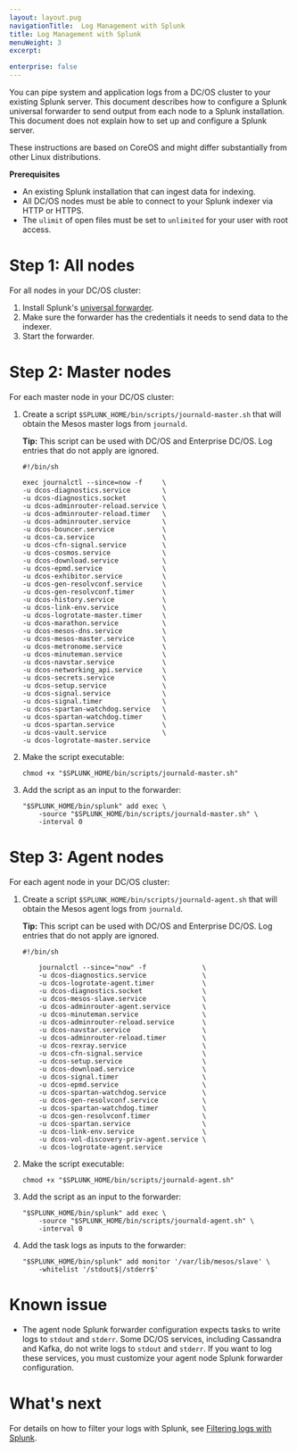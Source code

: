 ```yaml
---
layout: layout.pug
navigationTitle:  Log Management with Splunk
title: Log Management with Splunk
menuWeight: 3
excerpt:

enterprise: false
---
```


<!-- This source repo for this topic is https://github.com/dcos/dcos-docs -->

You can pipe system and application logs from a DC/OS cluster to your existing Splunk server. This document describes how to configure a Splunk universal forwarder to send output from each node to a Splunk installation. This document does not explain how to set up and configure a Splunk server.

These instructions are based on CoreOS and might differ substantially from other Linux distributions. 

**Prerequisites**

*   An existing Splunk installation that can ingest data for indexing.
*   All DC/OS nodes must be able to connect to your Splunk indexer via HTTP or HTTPS.
*   The `ulimit` of open files must be set to `unlimited` for your user with root access.

# Step 1: All nodes

For all nodes in your DC/OS cluster:

1.  Install Splunk's [universal forwarder][2].
2.  Make sure the forwarder has the credentials it needs to send data to the indexer.
3.  Start the forwarder.

# Step 2: Master nodes

For each master node in your DC/OS cluster:

1.  Create a script `$SPLUNK_HOME/bin/scripts/journald-master.sh` that will obtain the Mesos master logs from `journald`.

      **Tip:** This script can be used with DC/OS and Enterprise DC/OS. Log entries that do not apply are ignored.

        #!/bin/sh

        exec journalctl --since=now -f     \
        -u dcos-diagnostics.service        \
        -u dcos-diagnostics.socket         \
        -u dcos-adminrouter-reload.service \
        -u dcos-adminrouter-reload.timer   \
        -u dcos-adminrouter.service        \
        -u dcos-bouncer.service            \
        -u dcos-ca.service                 \
        -u dcos-cfn-signal.service         \
        -u dcos-cosmos.service             \
        -u dcos-download.service           \
        -u dcos-epmd.service               \
        -u dcos-exhibitor.service          \
        -u dcos-gen-resolvconf.service     \
        -u dcos-gen-resolvconf.timer       \
        -u dcos-history.service            \
        -u dcos-link-env.service           \
        -u dcos-logrotate-master.timer     \
        -u dcos-marathon.service           \
        -u dcos-mesos-dns.service          \
        -u dcos-mesos-master.service       \
        -u dcos-metronome.service          \
        -u dcos-minuteman.service          \
        -u dcos-navstar.service            \
        -u dcos-networking_api.service     \
        -u dcos-secrets.service            \
        -u dcos-setup.service              \
        -u dcos-signal.service             \
        -u dcos-signal.timer               \
        -u dcos-spartan-watchdog.service   \
        -u dcos-spartan-watchdog.timer     \
        -u dcos-spartan.service            \
        -u dcos-vault.service              \
        -u dcos-logrotate-master.service

2.  Make the script executable:

        chmod +x "$SPLUNK_HOME/bin/scripts/journald-master.sh"

3.  Add the script as an input to the forwarder:

        "$SPLUNK_HOME/bin/splunk" add exec \
            -source "$SPLUNK_HOME/bin/scripts/journald-master.sh" \
            -interval 0

# Step 3: Agent nodes

For each agent node in your DC/OS cluster:

1.  Create a script `$SPLUNK_HOME/bin/scripts/journald-agent.sh` that will obtain the Mesos agent logs from `journald`.
    
    **Tip:** This script can be used with DC/OS and Enterprise DC/OS. Log entries that do not apply are ignored.

        #!/bin/sh

            journalctl --since="now" -f              \
            -u dcos-diagnostics.service              \
            -u dcos-logrotate-agent.timer            \
            -u dcos-diagnostics.socket               \
            -u dcos-mesos-slave.service              \
            -u dcos-adminrouter-agent.service        \
            -u dcos-minuteman.service                \
            -u dcos-adminrouter-reload.service       \
            -u dcos-navstar.service                  \
            -u dcos-adminrouter-reload.timer         \
            -u dcos-rexray.service                   \
            -u dcos-cfn-signal.service               \
            -u dcos-setup.service                    \
            -u dcos-download.service                 \
            -u dcos-signal.timer                     \
            -u dcos-epmd.service                     \
            -u dcos-spartan-watchdog.service         \
            -u dcos-gen-resolvconf.service           \
            -u dcos-spartan-watchdog.timer           \
            -u dcos-gen-resolvconf.timer             \
            -u dcos-spartan.service                  \
            -u dcos-link-env.service                 \
            -u dcos-vol-discovery-priv-agent.service \
            -u dcos-logrotate-agent.service

2.  Make the script executable:

        chmod +x "$SPLUNK_HOME/bin/scripts/journald-agent.sh"

3.  Add the script as an input to the forwarder:

        "$SPLUNK_HOME/bin/splunk" add exec \
            -source "$SPLUNK_HOME/bin/scripts/journald-agent.sh" \
            -interval 0

4.  Add the task logs as inputs to the forwarder:

        "$SPLUNK_HOME/bin/splunk" add monitor '/var/lib/mesos/slave' \
            -whitelist '/stdout$|/stderr$'

# Known issue

*   The agent node Splunk forwarder configuration expects tasks to write logs to `stdout` and `stderr`. Some DC/OS services, including Cassandra and Kafka, do not write logs to `stdout` and `stderr`. If you want to log these services, you must customize your agent node Splunk forwarder configuration.

# What's next

For details on how to filter your logs with Splunk, see [Filtering logs with Splunk][3].

 [2]: http://www.splunk.com/en_us/download/universal-forwarder.html
 [3]: ../filter-splunk/
